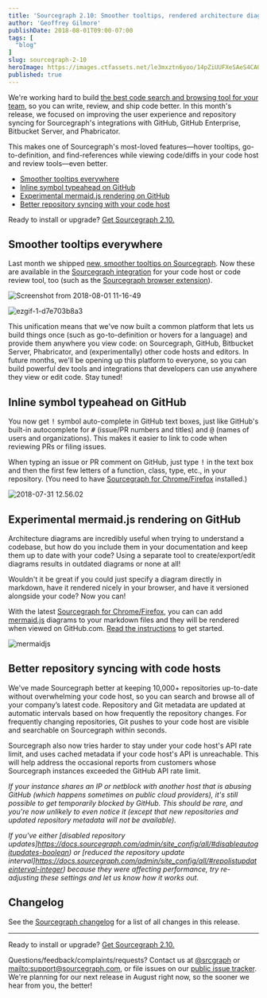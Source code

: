 ```yaml
---
title: 'Sourcegraph 2.10: Smoother tooltips, rendered architecture diagrams, and better repository syncing'
author: 'Geoffrey Gilmore'
publishDate: 2018-08-01T09:00-07:00
tags: [
  "blog"
]
slug: sourcegraph-2-10
heroImage: https://images.ctfassets.net/le3mxztn6yoo/14pZiUUFXeSAeS4CAQ48IY/4630b6856f89cf846dfaf3549d39a4bb/Screenshot_from_2018-08-01_11-16-49.png
published: true
---
```


We're working hard to build [the best code search and browsing tool for your team](/), so you can write, review, and ship code better. In this month's release, we focused on improving the user experience and repository syncing for Sourcegraph's integrations with GitHub, GitHub Enterprise, Bitbucket Server, and Phabricator.

This makes one of Sourcegraph's most-loved features—hover tooltips, go-to-definition, and find-references while viewing code/diffs in your code host and review tools—even better.

- [Smoother tooltips everywhere](#smoother-tooltips-everywhere)
- [Inline symbol typeahead on GitHub](#inline-symbol-typeahead-on-github)
- [Experimental mermaid.js rendering on GitHub](#experimental-mermaidjs-rendering-on-github)
- [Better repository syncing with your code host](#better-repository-syncing-with-code-hosts)

Ready to install or upgrade? [Get Sourcegraph 2.10.](https://docs.sourcegraph.com/#quickstart)

## Smoother tooltips everywhere

Last month we shipped [new, smoother tooltips on Sourcegraph](/blog/sourcegraph-2-9-announcement-code-search-user-rollout-in-large-organizations#improved-code-view-and-hover-tooltips). Now these are available in the [Sourcegraph integration](https://docs.sourcegraph.com/integration) for your code host or code review tool, too (such as the [Sourcegraph browser extension](https://docs.sourcegraph.com/integration/browser_extension)).

![Screenshot from 2018-08-01 11-16-49](//images.ctfassets.net/le3mxztn6yoo/14pZiUUFXeSAeS4CAQ48IY/4630b6856f89cf846dfaf3549d39a4bb/Screenshot_from_2018-08-01_11-16-49.png)

![ezgif-1-d7e703b8a3](//images.ctfassets.net/le3mxztn6yoo/2WjTi6TTYsiEeYmoWA08Eg/6210e45ff0b537f2420dcba53b0d4e61/ezgif-1-d7e703b8a3.gif)

This unification means that we've now built a common platform that lets us build things once (such as go-to-definition or hovers for a language) and provide them anywhere you view code: on Sourcegraph, GitHub, Bitbucket Server, Phabricator, and (experimentally) other code hosts and editors. In future months, we'll be opening up this platform to everyone, so you can build powerful dev tools and integrations that developers can use anywhere they view or edit code. Stay tuned!

## Inline symbol typeahead on GitHub

You now get <kbd>!</kbd> symbol auto-complete in GitHub text boxes, just like GitHub's built-in autocomplete for <kbd>#</kbd> (issue/PR numbers and titles) and <kbd>@</kbd> (names of users and organizations). This makes it easier to link to code when reviewing PRs or filing issues.

When typing an issue or PR comment on GitHub, just type <kbd>!</kbd> in the text box and then the first few letters of a function, class, type, etc., in your repository. (You need to have [Sourcegraph for Chrome/Firefox](https://docs.sourcegraph.com/integration/browser_extension) installed.)

![2018-07-31 12.56.02](//images.ctfassets.net/le3mxztn6yoo/5o7PyFNNKg0emcI6e8Q6cS/f073f5e6c594fd3fa98b8ca9a9206bbf/2018-07-31_12.56.02.gif)

## Experimental mermaid.js rendering on GitHub

Architecture diagrams are incredibly useful when trying to understand a codebase, but how do you include them in your documentation and keep them up to date with your code? Using a separate tool to create/export/edit diagrams results in outdated diagrams or none at all!

Wouldn't it be great if you could just specify a diagram directly in markdown, have it rendered nicely in your browser, and have it versioned alongside your code? Now you can!

With the latest [Sourcegraph for Chrome/Firefox](https://docs.sourcegraph.com/integration/browser_extension), you can can add [mermaid.js](https://mermaidjs.github.io/) diagrams to your markdown files and they will be rendered when viewed on GitHub.com. [Read the instructions](https://github.com/sourcegraph/mermaidjs-example/blob/master/README.md) to get started.

![mermaidjs](//images.ctfassets.net/le3mxztn6yoo/5k55EUL0CQiESGy8gwcyWS/29b17a9f25f9f92fc8f526186a771edd/mermaidjs.gif)

## Better repository syncing with code hosts

We've made Sourcegraph better at keeping 10,000+ repositories up-to-date without overwhelming your code host, so you can search and browse all of your company’s latest code. Repository and Git metadata are updated at automatic intervals based on how frequently the repository changes. For frequently changing repositories, Git pushes to your code host are visible and searchable on Sourcegraph within seconds.

Sourcegraph also now tries harder to stay under your code host's API rate limit, and uses cached metadata if your code host's API is unreachable. This will help address the occasional reports from customers whose Sourcegraph instances exceeded the GitHub API rate limit.

_If your instance shares an IP or netblock with another host that is abusing GitHub (which happens sometimes on public cloud providers), it's still possible to get temporarily blocked by GitHub. This should be rare, and you're now unlikely to even notice it (except that new repositories and updated repository metadata will not be available)._

_If you've either [disabled repository updates]https://docs.sourcegraph.com/admin/site_config/all/#disableautogitupdates-boolean) or [reduced the repository update interval]https://docs.sourcegraph.com/admin/site_config/all/#repolistupdateinterval-integer) because they were affecting performance, try re-adjusting these settings and let us know how it works out._

## Changelog

See the [Sourcegraph changelog](https://sourcegraph.com/github.com/sourcegraph/sourcegraph/-/blob/CHANGELOG.md) for a list of all changes in this release.

---

Ready to install or upgrade? [Get Sourcegraph 2.10.](https://docs.sourcegraph.com/#quickstart)

Questions/feedback/complaints/requests? Contact us at [@srcgraph](https://twitter.com/srcgraph) or <mailto:support@sourcegraph.com>, or file issues on our [public issue tracker](https://github.com/sourcegraph/sourcegraph/issues). We're planning for our next release in August right now, so the sooner we hear from you, the better!
